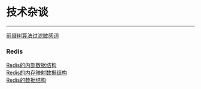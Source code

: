 # 技术杂谈
----
[前缀树算法过滤敏感词](https://github.com/zhuqianqian1996/Technology/blob/master/%E5%89%8D%E7%BC%80%E6%A0%91%E7%AE%97%E6%B3%95%E8%BF%87%E6%BB%A4%E6%95%8F%E6%84%9F%E8%AF%8D.md)<br>
### Redis
[Redis的内部数据结构](https://github.com/zhuqianqian1996/Technology/blob/master/Redis%E7%9A%84%E5%86%85%E9%83%A8%E6%95%B0%E6%8D%AE%E7%BB%93%E6%9E%84.md)<br>
[Redis的内存映射数据结构](https://github.com/zhuqianqian1996/Technology/blob/master/Redis%E7%9A%84%E5%86%85%E5%AD%98%E6%98%A0%E5%B0%84%E6%95%B0%E6%8D%AE%E7%BB%93%E6%9E%84.md)<br>
[Redis的数据结构](https://github.com/zhuqianqian1996/Technology/blob/master/%E6%95%B0%E6%8D%AE%E7%B1%BB%E5%9E%8B.md)
